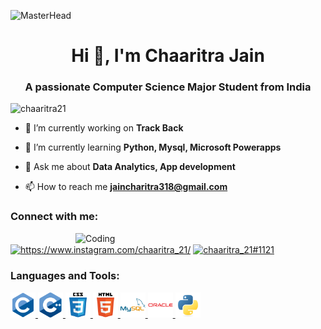 ![MasterHead](https://static1.makeuseofimages.com/wordpress/wp-content/uploads/2021/04/coding.png)
<h1 align="center">Hi 👋, I'm Chaaritra Jain</h1>
<h3 align="center">A passionate Computer Science Major Student from India</h3>

<p align="left"> <img src="https://komarev.com/ghpvc/?username=chaaritra21&label=Profile%20views&color=0e75b6&style=flat" alt="chaaritra21" /> </p>

- 🔭 I’m currently working on **Track Back**

- 🌱 I’m currently learning **Python, Mysql, Microsoft Powerapps**

- 💬 Ask me about **Data Analytics, App development**

- 📫 How to reach me **jaincharitra318@gmail.com**

<h3 align="left">Connect with me:</h3>
<img align="right" alt="Coding" width="400" src="https://149695847.v2.pressablecdn.com/wp-content/uploads/2019/02/Digital-Marketing-Write-For-Us.gif">
<p align="left">
<a href="https://instagram.com/https://www.instagram.com/chaaritra_21/" target="blank"><img align="center" src="https://raw.githubusercontent.com/rahuldkjain/github-profile-readme-generator/master/src/images/icons/Social/instagram.svg" alt="https://www.instagram.com/chaaritra_21/" height="30" width="40" /></a>
<a href="https://discord.gg/chaaritra_21#1121" target="blank"><img align="center" src="https://raw.githubusercontent.com/rahuldkjain/github-profile-readme-generator/master/src/images/icons/Social/discord.svg" alt="chaaritra_21#1121" height="30" width="40" /></a>
</p>

<h3 align="left">Languages and Tools:</h3>
<p align="left"> <a href="https://www.cprogramming.com/" target="_blank" rel="noreferrer"> <img src="https://raw.githubusercontent.com/devicons/devicon/master/icons/c/c-original.svg" alt="c" width="40" height="40"/> </a> <a href="https://www.w3schools.com/cpp/" target="_blank" rel="noreferrer"> <img src="https://raw.githubusercontent.com/devicons/devicon/master/icons/cplusplus/cplusplus-original.svg" alt="cplusplus" width="40" height="40"/> </a> <a href="https://www.w3schools.com/css/" target="_blank" rel="noreferrer"> <img src="https://raw.githubusercontent.com/devicons/devicon/master/icons/css3/css3-original-wordmark.svg" alt="css3" width="40" height="40"/> </a> <a href="https://www.w3.org/html/" target="_blank" rel="noreferrer"> <img src="https://raw.githubusercontent.com/devicons/devicon/master/icons/html5/html5-original-wordmark.svg" alt="html5" width="40" height="40"/> </a> <a href="https://www.mysql.com/" target="_blank" rel="noreferrer"> <img src="https://raw.githubusercontent.com/devicons/devicon/master/icons/mysql/mysql-original-wordmark.svg" alt="mysql" width="40" height="40"/> </a> <a href="https://www.oracle.com/" target="_blank" rel="noreferrer"> <img src="https://raw.githubusercontent.com/devicons/devicon/master/icons/oracle/oracle-original.svg" alt="oracle" width="40" height="40"/> </a> <a href="https://www.python.org" target="_blank" rel="noreferrer"> <img src="https://raw.githubusercontent.com/devicons/devicon/master/icons/python/python-original.svg" alt="python" width="40" height="40"/> </a> </p>

